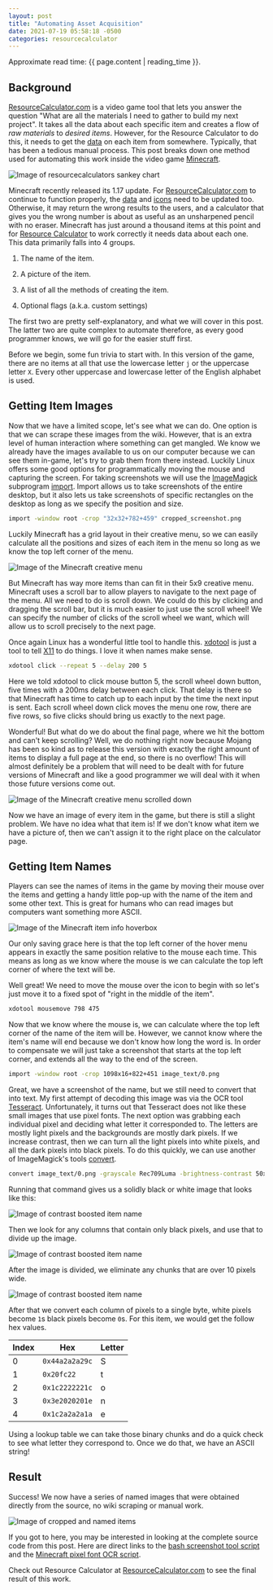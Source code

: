 ```yaml
---
layout: post
title: "Automating Asset Acquisition"
date: 2021-07-19 05:58:18 -0500
categories: resourcecalculator
---
```



Approximate read time: {{ page.content | reading_time }}.


Background
----------

[ResourceCalculator.com][resource-calculator] is a video game tool that lets you answer the question "What are all the materials I need to gather to build my next project". It takes all the data about each specific item and creates a flow of _raw materials_ to _desired items_. However, for the Resource Calculator to do this, it needs to get the [data][resource-file] on each item from somewhere. Typically, that has been a tedious manual process. This post breaks down one method used for automating this work inside the video game [Minecraft][minecraft-website].

![Image of resourcecalculators sankey chart]({{site.url}}/assets/Ub6XpozFlqRnxwzB.png)

Minecraft recently released its 1.17 update. For [ResourceCalculator.com][resource-calculator] to continue to function properly, the [data][resource-file] and [icons][item-images] need to be updated too. Otherwise, it may return the wrong results to the users, and a calculator that gives you the wrong number is about as useful as an unsharpened pencil with no eraser. Minecraft has just around a thousand items at this point and for [Resource Calculator][resource-calculator] to work correctly it needs data about each one. This data primarily falls into 4 groups.

1. The name of the item.

2. A picture of the item.

3. A list of all the methods of creating the item.

4. Optional flags (a.k.a. custom settings)

The first two are pretty self-explanatory, and what we will cover in this post. The latter two are quite complex to automate therefore, as every good programmer knows, we will go for the easier stuff first.

Before we begin, some fun trivia to start with. In this version of the game, there are no items at all that use the lowercase letter `j` or the uppercase letter `X`. Every other uppercase and lowercase letter of the English alphabet is used.

Getting Item Images
-------------------

Now that we have a limited scope, let's see what we can do. One option is that we can scrape these images from the wiki. However, that is an extra level of human interaction where something can get mangled. We know we already have the images available to us on our computer because we can see them in-game, let's try to grab them from there instead. Luckily Linux offers some good options for programmatically moving the mouse and capturing the screen. For taking screenshots we will use the [ImageMagick](https://imagemagick.org) subprogram [import](https://imagemagick.org/script/import.php). Import allows us to take screenshots of the entire desktop, but it also lets us take screenshots of specific rectangles on the desktop as long as we specify the position and size.

```bash
import -window root -crop "32x32+782+459" cropped_screenshot.png
```

Luckily Minecraft has a grid layout in their creative menu, so we can easily calculate all the positions and sizes of each item in the menu so long as we know the top left corner of the menu.

![Image of the Minecraft creative menu]({{site.url}}/assets/qBT6tPRPpLMJesvq.png)

But Minecraft has way more items than can fit in their 5x9 creative menu. Minecraft uses a scroll bar to allow players to navigate to the next page of the menu. All we need to do is scroll down. We could do this by clicking and dragging the scroll bar, but it is much easier to just use the scroll wheel! We can specify the number of clicks of the scroll wheel we want, which will allow us to scroll precisely to the next page.

Once again Linux has a wonderful little tool to handle this. [xdotool](https://github.com/jordansissel/xdotool) is just a tool to tell [X11](https://www.x.org) to do things. I love it when names make sense.

```bash
xdotool click --repeat 5 --delay 200 5
```

Here we told xdotool to click mouse button 5, the scroll wheel down button, five times with a 200ms delay between each click. That delay is there so that Minecraft has time to catch up to each input by the time the next input is sent. Each scroll wheel down click moves the menu one row, there are five rows, so five clicks should bring us exactly to the next page.

Wonderful! But what do we do about the final page, where we hit the bottom and can't keep scrolling? Well, we do nothing right now because Mojang has been so kind as to release this version with exactly the right amount of items to display a full page at the end, so there is no overflow! This will almost definitely be a problem that will need to be dealt with for future versions of Minecraft and like a good programmer we will deal with it when those future versions come out.

![Image of the Minecraft creative menu scrolled down]({{site.url}}/assets/EmtDe3wsrB1s0Pv3.png)

Now we have an image of every item in the game, but there is still a slight problem. We have no idea what that item is! If we don't know what item we have a picture of, then we can't assign it to the right place on the calculator page.

Getting Item Names
------------------

Players can see the names of items in the game by moving their mouse over the items and getting a handy little pop-up with the name of the item and some other text. This is great for humans who can read images but computers want something more ASCII.

![Image of the Minecraft item info hoverbox]({{site.url}}/assets/bXFLhOW1IUexSWmR.png)

Our only saving grace here is that the top left corner of the hover menu appears in exactly the same position relative to the mouse each time. This means as long as we know where the mouse is we can calculate the top left corner of where the text will be.

Well great! We need to move the mouse over the icon to begin with so let's just move it to a fixed spot of "right in the middle of the item".

```bash
xdotool mousemove 798 475
```

Now that we know where the mouse is, we can calculate where the top left corner of the name of the item will be. However, we cannot know where the item's name will end because we don't know how long the word is. In order to compensate we will just take a screenshot that starts at the top left corner, and extends all the way to the end of the screen.

```bash
import -window root -crop 1098x16+822+451 image_text/0.png
```

Great, we have a screenshot of the name, but we still need to convert that into text. My first attempt of decoding this image was via the OCR tool [Tesseract](https://github.com/tesseract-ocr/tesseract). Unfortunately, it turns out that Tesseract does not like these small images that use pixel fonts. The next option was grabbing each individual pixel and deciding what letter it corresponded to. The letters are mostly light pixels and the backgrounds are mostly dark pixels. If we increase contrast, then we can turn all the light pixels into white pixels, and all the dark pixels into black pixels. To do this quickly, we can use another of ImageMagick's tools [convert](https://imagemagick.org/script/convert.php).

```bash
convert image_text/0.png -grayscale Rec709Luma -brightness-contrast 50x100% image_text/0.png
```

Running that command gives us a solidly black or white image that looks like this:

![Image of contrast boosted item name]({{site.url}}/assets/V5Sh5AzK7XYaNsaQ.png)

Then we look for any columns that contain only black pixels, and use that to divide up the image.

![Image of contrast boosted item name]({{site.url}}/assets/5HGkv4twOvoHzLXY.png)

After the image is divided, we eliminate any chunks that are over 10 pixels wide.

![Image of contrast boosted item name]({{site.url}}/assets/KjLOPxU7GjKWJrW1.png)

After that we convert each column of pixels to a single byte, white pixels become `1`s black pixels become `0`s. For this item, we would get the follow hex values.

|Index|Hex              |Letter|
|-----|---------------|------|
| 0   |`0x44a2a2a29c` | S    |
| 1   |`0x20fc22`     | t    |
| 2   |`0x1c2222221c` | o    |
| 3   |`0x3e2020201e` | n    |
| 4   |`0x1c2a2a2a1a` | e    |

Using a lookup table we can take those binary chunks and do a quick check to see what letter they correspond to. Once we do that, we have an ASCII string!

Result
------

Success! We now have a series of named images that were obtained directly from the source, no wiki scraping or manual work.

![Image of cropped and named items]({{site.url}}/assets/mv3nz7eCTrpudddn.png)

If you got to here, you may be interested in looking at the complete source code from this post. Here are direct links to the [bash screenshot tool script][screenshot-script] and the [Minecraft pixel font OCR script][ocr-script].

Check out Resource Calculator at [ResourceCalculator.com][resource-calculator] to see the final result of this work.

[screenshot-script]: https://github.com/AsherGlick/ResourceCalculator/blob/master/resource_lists/minecraft/scripts/dice_screenshots.sh

[ocr-script]: https://github.com/AsherGlick/ResourceCalculator/blob/master/resource_lists/minecraft/scripts/mc_ocr.py

[resource-calculator]: https://resourcecalculator.com

[item-images]: https://github.com/AsherGlick/ResourceCalculator/blob/master/resource_lists/minecraft/items

[resource-file]: https://github.com/AsherGlick/ResourceCalculator/blob/master/resource_lists/minecraft/resources.yaml

[minecraft-website]: https://minecraft.net